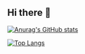 ## Hi there 👋

[![Anurag's GitHub stats](https://github-readme-stats.vercel.app/api?username=Zafkiel45&show_icons=true&theme=transparent&locale=pt-br)](https://github.com/anuraghazra/github-readme-stats)

[![Top Langs](https://github-readme-stats.vercel.app/api/top-langs/wakatime?username=Zafkiel45&show_icons=true&theme-transparent&layout=compact)](https://github.com/anuraghazra/github-readme-stats)
